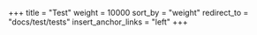 +++
title = "Test"
weight = 10000
sort_by = "weight"
redirect_to = "docs/test/tests"
insert_anchor_links = "left"
+++
